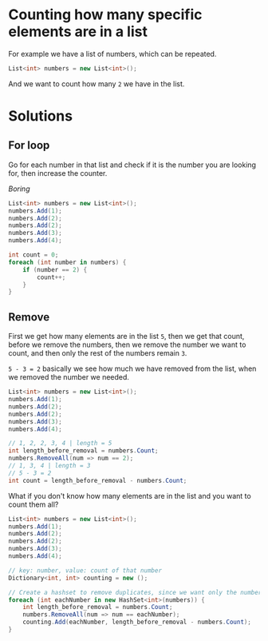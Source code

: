 # Counting how many specific elements are in a list

For example we have a list of numbers, which can be repeated.
```c#
List<int> numbers = new List<int>();
```

And we want to count how many `2` we have in the list.

# Solutions

## For loop

Go for each number in that list and check if it is the number you are looking for, then increase the counter.

*Boring*

```c#
List<int> numbers = new List<int>();
numbers.Add(1);
numbers.Add(2);
numbers.Add(2);
numbers.Add(3);
numbers.Add(4);

int count = 0;
foreach (int number in numbers) {
    if (number == 2) {
        count++;
    }
}
```

## Remove

First we get how many elements are in the list `5`, then we get that count, before we remove the numbers, then we remove the number we want to count, and then only the rest of the numbers remain `3`. 

`5 - 3 = 2` basically we see how much we have removed from the list, when we removed the number we needed.

```c#
List<int> numbers = new List<int>();
numbers.Add(1);
numbers.Add(2);
numbers.Add(2);
numbers.Add(3);
numbers.Add(4);

// 1, 2, 2, 3, 4 | length = 5
int length_before_removal = numbers.Count;
numbers.RemoveAll(num => num == 2);
// 1, 3, 4 | length = 3
// 5 - 3 = 2
int count = length_before_removal - numbers.Count;
```

What if you don't know how many elements are in the list and you want to count them all?

```c#
List<int> numbers = new List<int>();
numbers.Add(1);
numbers.Add(2);
numbers.Add(2);
numbers.Add(3);
numbers.Add(4);

// key: number, value: count of that number
Dictionary<int, int> counting = new ();

// Create a hashset to remove duplicates, since we want only the numbers and not duplicates.
foreach (int eachNumber in new HashSet<int>(numbers)) {
    int length_before_removal = numbers.Count;
    numbers.RemoveAll(num => num == eachNumber);
    counting.Add(eachNumber, length_before_removal - numbers.Count);
}
```

